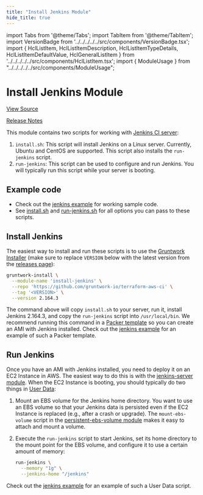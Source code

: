 ```yaml
---
title: "Install Jenkins Module"
hide_title: true
---
```


import Tabs from '@theme/Tabs';
import TabItem from '@theme/TabItem';
import VersionBadge from '../../../../../src/components/VersionBadge.tsx';
import { HclListItem, HclListItemDescription, HclListItemTypeDetails, HclListItemDefaultValue, HclGeneralListItem } from '../../../../../src/components/HclListItem.tsx';
import { ModuleUsage } from "../../../../../src/components/ModuleUsage";

<VersionBadge repoTitle="CI Modules" version="0.52.5" lastModifiedVersion="0.52.5"/>

# Install Jenkins Module

<a href="https://github.com/gruntwork-io/terraform-aws-ci/tree/bug%2Flambda-version-546/modules/install-jenkins" className="link-button" title="View the source code for this module in GitHub.">View Source</a>

<a href="https://github.com/gruntwork-io/terraform-aws-ci/releases/tag/v0.52.5" className="link-button" title="Release notes for only versions which impacted this module.">Release Notes</a>

This module contains two scripts for working with [Jenkins CI server](https://jenkins.io):

1.  `install.sh`: This script will install Jenkins on a Linux server. Currently, Ubuntu and CentOS are supported.
    This script also installs the `run-jenkins` script.
2.  `run-jenkins`: This script can be used to configure and run Jenkins. You will typically run this script while your
    server is booting.

## Example code

*   Check out the [jenkins example](https://github.com/gruntwork-io/terraform-aws-ci/tree/bug%2Flambda-version-546/examples/jenkins) for working sample code.
*   See [install.sh](https://github.com/gruntwork-io/terraform-aws-ci/tree/bug%2Flambda-version-546/modules/install-jenkins/install.sh) and [run-jenkins.sh](https://github.com/gruntwork-io/terraform-aws-ci/tree/bug%2Flambda-version-546/modules/install-jenkins/run-jenkins) for all options you can pass to these scripts.

## Install Jenkins

The easiest way to install and run these scripts is to use the [Gruntwork
Installer](https://github.com/gruntwork-io/gruntwork-installer) (make sure to replace `VERSION` below with the latest
version from the [releases page](https://github.com/gruntwork-io/terraform-aws-ci/releases)):

```bash
gruntwork-install \
  --module-name 'install-jenkins' \
  --repo 'https://github.com/gruntwork-io/terraform-aws-ci' \
  --tag '<VERSION>' \
  --version 2.164.3
```

The command above will copy `install.sh` to your server, run it, install Jenkins 2.164.3, and copy the `run-jenkins`
script into `/usr/local/bin`. We recommend running this command in a [Packer template](https://www.packer.io/) so you
can create an AMI with Jenkins installed. Check out the [jenkins example](https://github.com/gruntwork-io/terraform-aws-ci/tree/bug%2Flambda-version-546/examples/jenkins) for an example of such a
Packer template.

## Run Jenkins

Once you have an AMI with Jenkins installed, you need to deploy it on an EC2 Instance in AWS. The easiest way to do
this is with the [jenkins-server module](https://github.com/gruntwork-io/terraform-aws-ci/tree/bug%2Flambda-version-546/modules/jenkins-server). When the EC2 Instance is booting, you should
typically do two things in [User Data](https://docs.aws.amazon.com/AWSEC2/latest/UserGuide/user-data.html):

1.  Mount an EBS volume for the Jenkins home directory. You want to use an EBS volume so that your Jenkins data is
    persisted even if the EC2 Instance is replaced (e.g., after a crash or upgrade). The `mount-ebs-volume` script in the
    [persistent-ebs-volume module](https://github.com/gruntwork-io/terraform-aws-server/tree/main/modules/persistent-ebs-volume)
    makes it easy to attach and mount a volume.

2.  Execute the `run-jenkins` script to start Jenkins, set its home directory to the mount point for the EBS volume,
    and configure it to use a certain amount of memory:

    ```bash
    run-jenkins \
      --memory "1g" \
      --jenkins-home "/jenkins"
    ```

Check out the [jenkins example](https://github.com/gruntwork-io/terraform-aws-ci/tree/bug%2Flambda-version-546/examples/jenkins) for an example of such a User Data script.


<!-- ##DOCS-SOURCER-START
{
  "originalSources": [
    "https://github.com/gruntwork-io/terraform-aws-ci/tree/bug%2Flambda-version-546/modules/install-jenkins/readme.md",
    "https://github.com/gruntwork-io/terraform-aws-ci/tree/bug%2Flambda-version-546/modules/install-jenkins/variables.tf",
    "https://github.com/gruntwork-io/terraform-aws-ci/tree/bug%2Flambda-version-546/modules/install-jenkins/outputs.tf"
  ],
  "sourcePlugin": "module-catalog-api",
  "hash": "ec1c5a2620c75752edc21269a8350395"
}
##DOCS-SOURCER-END -->

